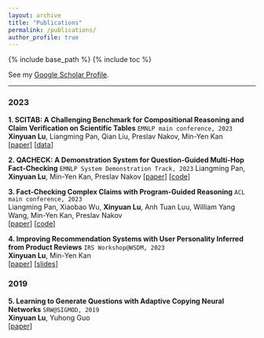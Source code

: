 ```yaml
---
layout: archive
title: "Publications"
permalink: /publications/
author_profile: true
---
```


{% include base_path %}
{% include toc %}

See my [Google Scholar Profile](https://scholar.google.com/citations?user=-NtdX2sAAAAJ&hl=en).

---

### 2023
**1. SCITAB: A Challenging Benchmark for Compositional Reasoning and Claim Verification on Scientific Tables** 
`EMNLP main conference, 2023`
**Xinyuan Lu**, Liangming Pan, Qian Liu, Preslav Nakov, Min-Yen Kan   
[[paper](https://arxiv.org/pdf/2305.13186.pdf)] [[data](https://github.com/XinyuanLu00/SciTab)]

**2. QACHECK: A Demonstration System for Question-Guided Multi-Hop Fact-Checking** `EMNLP System Demonstration Track, 2023`
Liangming Pan, **Xinyuan Lu**, Min-Yen Kan, Preslav Nakov
[[paper](https://arxiv.org/pdf/2310.07609.pdf)] [[code](https://github.com/XinyuanLu00/QACheck)]

**3. Fact-Checking Complex Claims with Program-Guided Reasoning** `ACL main conference, 2023`    
Liangming Pan, Xiaobao Wu, **Xinyuan Lu**, Anh Tuan Luu, William Yang Wang, Min-Yen Kan, Preslav Nakov   
[[paper](https://arxiv.org/pdf/2305.12744.pdf)] [[code](https://github.com/teacherpeterpan/ProgramFC)]
   
**4. Improving Recommendation Systems with User Personality Inferred from Product Reviews**  `IRS Workshop@WSDM, 2023`     
**Xinyuan Lu**, Min-Yen Kan   
[[paper](https://arxiv.org/pdf/2303.05039.pdf)] [[slides](https://speakerdeck.com/wingnus/improving-recommendation-systems-with-user-personality-inferred-from-product-reviews)]
      
### 2019
**5. Learning to Generate Questions with Adaptive Copying Neural Networks**  `SRW@SIGMOD, 2019`     
**Xinyuan Lu**, Yuhong Guo   
[[paper](https://arxiv.org/abs/1909.08187)]
